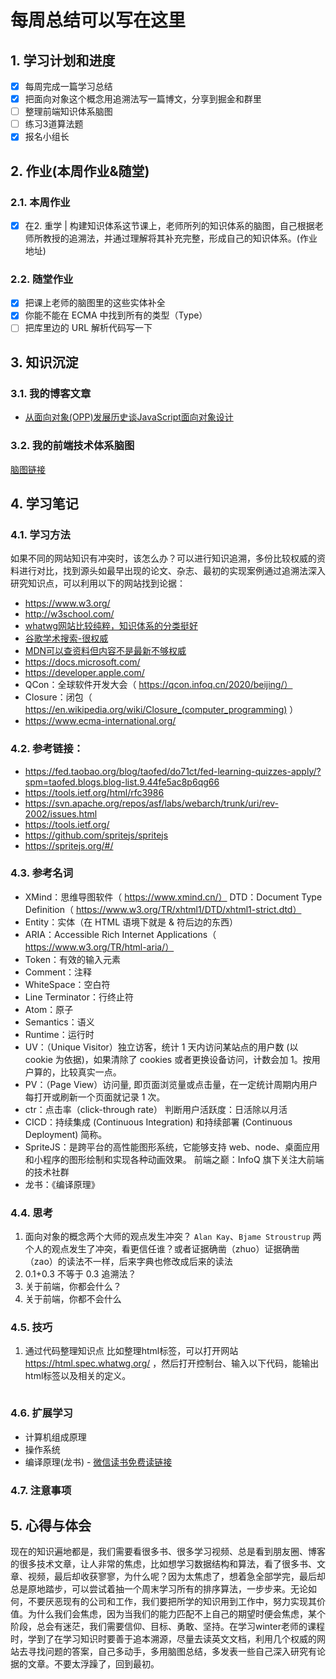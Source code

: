 # 每周总结可以写在这里
## 1. 学习计划和进度
- [x] 每周完成一篇学习总结
- [x] 把面向对象这个概念用追溯法写一篇博文，分享到掘金和群里
- [ ] 整理前端知识体系脑图
- [ ] 练习3道算法题
- [x] 报名小组长

## 2. 作业(本周作业&随堂)
### 2.1. 本周作业
- [x] 在2. 重学 | 构建知识体系这节课上，老师所列的知识体系的脑图，自己根据老师所教授的追溯法，并通过理解将其补充完整，形成自己的知识体系。(作业地址)
### 2.2. 随堂作业
- [x] 把课上老师的脑图里的这些实体补全
- [x] 你能不能在 ECMA 中找到所有的类型（Type）
- [ ] 把库里边的 URL 解析代码写一下
## 3. 知识沉淀
### 3.1. 我的博客文章
- [从面向对象(OPP)发展历史谈JavaScript面向对象设计](https://juejin.im/post/5e93cee251882573c15ee0ad)
### 3.2. 我的前端技术体系脑图
[脑图链接]()
## 4. 学习笔记
### 4.1. 学习方法
如果不同的网站知识有冲突时，该怎么办？可以进行知识追溯，多份比较权威的资料进行对比，找到源头如最早出现的论文、杂志、最初的实现案例通过追溯法深入研究知识点，可以利用以下的网站找到论据：
- https://www.w3.org/
- http://w3school.com/
- [whatwg网站比较纯粹，知识体系的分类挺好](https://whatwg.org/)
- [谷歌学术搜索-很权威](https://scholar.google.com/)
- [MDN可以查资料但内容不是最新不够权威](https://developer.mozilla.org/)
- https://docs.microsoft.com/
- https://developer.apple.com/
- QCon：全球软件开发大会（ https://qcon.infoq.cn/2020/beijing/）
- Closure：闭包（ https://en.wikipedia.org/wiki/Closure_(computer_programming) ）
- https://www.ecma-international.org/

### 4.2. 参考链接：
- https://fed.taobao.org/blog/taofed/do71ct/fed-learning-quizzes-apply/?spm=taofed.blogs.blog-list.9.44fe5ac8p6qg66
- https://tools.ietf.org/html/rfc3986
- https://svn.apache.org/repos/asf/labs/webarch/trunk/uri/rev-2002/issues.html
- https://tools.ietf.org/
- https://github.com/spritejs/spritejs
- https://spritejs.org/#/
### 4.3. 参考名词
- XMind：思维导图软件（ https://www.xmind.cn/）
DTD：Document Type Definition（ https://www.w3.org/TR/xhtml1/DTD/xhtml1-strict.dtd）
- Entity：实体（在 HTML 语境下就是 & 符后边的东西）
- ARIA：Accessible Rich Internet Applications（ https://www.w3.org/TR/html-aria/）
- Token：有效的输入元素
- Comment：注释
- WhiteSpace：空白符
- Line Terminator：行终止符
- Atom：原子
- Semantics：语义
- Runtime：运行时
- UV：（Unique Visitor）独立访客，统计 1 天内访问某站点的用户数 (以 cookie 为依据)，如果清除了 cookies 或者更换设备访问，计数会加 1。按用户算的，比较真实一点。
- PV：（Page View）访问量, 即页面浏览量或点击量，在一定统计周期内用户每打开或刷新一个页面就记录 1 次。
- ctr：点击率（click-through rate）
判断用户活跃度：日活除以月活
- CICD：持续集成 (Continuous Integration) 和持续部署 (Continuous Deployment) 简称。
- SpriteJS：是跨平台的高性能图形系统，它能够支持 web、node、桌面应用和小程序的图形绘制和实现各种动画效果。
前端之巅：InfoQ 旗下关注大前端的技术社群
- 龙书：《编译原理》
### 4.4. 思考
1. 面向对象的概念两个大师的观点发生冲突？
`Alan Kay`、`Bjame Stroustrup`
两个人的观点发生了冲突，看更信任谁？或者证据确凿（zhuo）证据确凿（zao）的读法不一样，后来字典也修改成后来的读法
2. 0.1+0.3 不等于 0.3 追溯法？
3. 关于前端，你都会什么？
4. 关于前端，你都不会什么
### 4.5. 技巧
1. 通过代码整理知识点
比如整理html标签，可以打开网站 https://html.spec.whatwg.org/ ，然后打开控制台、输入以下代码，能输出html标签以及相关的定义。
```js

```
### 4.6. 扩展学习
- 计算机组成原理
- 操作系统
- 编译原理(龙书) - [微信读书免费读链接](https://weread.qq.com/web/reader/9c632ee05ce2c79c6f5eaad) 
### 4.7. 注意事项


## 5. 心得与体会
现在的知识遍地都是，我们需要看很多书、很多学习视频、总是看到朋友圈、博客的很多技术文章，让人非常的焦虑，比如想学习数据结构和算法，看了很多书、文章、视频，最后却收获寥寥，为什么呢？因为太焦虑了，想着急全部学完，最后却总是原地踏步，可以尝试着抽一个周末学习所有的排序算法，一步步来。无论如何，不要厌恶现有的公司和工作，我们要把所学的知识用到工作中，努力实现其价值。为什么我们会焦虑，因为当我们的能力匹配不上自己的期望时便会焦虑，某个阶段，总会有迷茫，我们需要信仰、目标、勇敢、坚持。在学习winter老师的课程时，学到了在学习知识时要善于追本溯源，尽量去读英文文档，利用几个权威的网站去寻找问题的答案，自己多动手，多用脑图总结，多发表一些自己深入研究有论据的文章。不要太浮躁了，回到最初。

